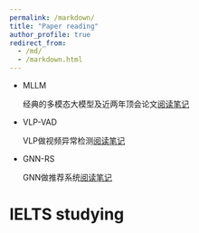 ```yaml
---
permalink: /markdown/
title: "Paper reading"
author_profile: true
redirect_from: 
  - /md/
  - /markdown.html
---
```

<link rel="stylesheet" href="{{ site.baseurl }}/assets/css/style.css">



* <span class="mllm">MLLM</span>
  
  经典的多模态大模型及近两年顶会论文[阅读笔记](https://vcnhl39yiabw.feishu.cn/wiki/NldKw0nHYiXlzCkCDWzc5ETUnfc)
  
* <span class="vlp_vad">VLP-VAD</span>
  
  VLP做视频异常检测[阅读笔记](https://vcnhl39yiabw.feishu.cn/wiki/EkNYw6EuqiCbS5k5y07cBmy5nge)
  
* <span class="gnn_rs">GNN-RS</span>
  
  GNN做推荐系统[阅读笔记](https://vcnhl39yiabw.feishu.cn/wiki/X0wewHEyEiyhkSkBAOdc6xcGnVg)

IELTS studying
======

